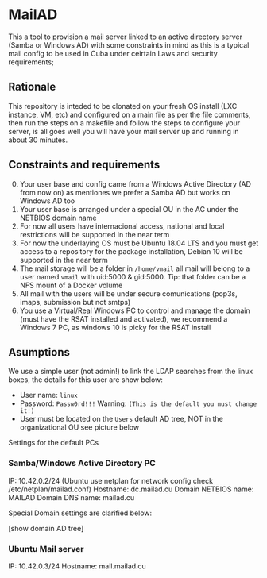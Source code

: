 # MailAD

This a tool to provision a mail server linked to an active directory server (Samba or Windows AD) with some constraints in mind as this is a typical mail config to be used in Cuba under ceirtain Laws and security requirements;

## Rationale

This repository is inteded to be clonated on your fresh OS install (LXC instance, VM, etc) and configured on a main file as per the file comments, then run the steps on a makefile and follow the steps to configure your server, is all goes well you will have your mail server up and running in about 30 minutes.

## Constraints and requirements

0. Your user base and config came from a Windows Active Directory (AD from now on) as mentiones we prefer a Samba AD but works on Windows AD too
0. Your user base is arranged under a special OU in the AC under the NETBIOS domain name
0. For now all users have internacional access, national and local restrictions will be supported in the near term
0. For now the underlaying OS must be Ubuntu 18.04 LTS and you must get access to a repository for the package installation, Debian 10 will be supported in the near term
0. The mail storage will be a folder in `/home/vmail` all mail will belong to a user named `vmail` with uid:5000 & gid:5000. Tip: that folder can be a NFS mount of a Docker volume
0. All mail with the users will be under secure comunications (pop3s, imaps, submission but not smtps)
0. You use a Virtual/Real Windows PC to control and manage the domain (must have the RSAT installed and activated), we recommend a Windows 7 PC, as windows 10 is picky for the RSAT install

## Asumptions

We use a simple user (not admin!) to link the LDAP searches from the linux boxes, the details for this user are show below:

- User name: `linux`
- Password: `Passw0rd!!!` Warning: `(This is the default you must change it!)`
- User must be located on the `Users` default AD tree, NOT in the organizational OU see picture below

Settings for the default PCs

### Samba/Windows Active Directory PC

IP: 10.42.0.2/24  (Ubuntu use netplan for network config check /etc/netplan/mailad.conf)
Hostname: dc.mailad.cu
Domain NETBIOS name: MAILAD
Domain DNS name: mailad.cu

Special Domain settings are clarified below:

[show domain AD tree]

### Ubuntu Mail server

IP: 10.42.0.3/24
Hostname: mail.mailad.cu
